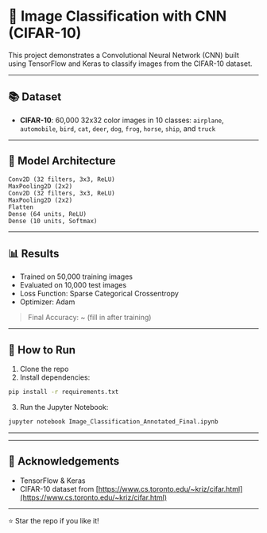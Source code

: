 # 🧠 Image Classification with CNN (CIFAR-10)

This project demonstrates a Convolutional Neural Network (CNN) built using TensorFlow and Keras to classify images from the CIFAR-10 dataset.

---

## 📚 Dataset
- **CIFAR-10**: 60,000 32x32 color images in 10 classes:
  `airplane`, `automobile`, `bird`, `cat`, `deer`, `dog`, `frog`, `horse`, `ship`, and `truck`

---

## 🧠 Model Architecture
```
Conv2D (32 filters, 3x3, ReLU)  
MaxPooling2D (2x2)  
Conv2D (32 filters, 3x3, ReLU)  
MaxPooling2D (2x2)  
Flatten  
Dense (64 units, ReLU)  
Dense (10 units, Softmax)
```

---

## 📊 Results
- Trained on 50,000 training images
- Evaluated on 10,000 test images
- Loss Function: Sparse Categorical Crossentropy
- Optimizer: Adam

> Final Accuracy: ~ (fill in after training)

---

## 🚀 How to Run
1. Clone the repo  
2. Install dependencies:  
```bash
pip install -r requirements.txt
```
3. Run the Jupyter Notebook:
```bash
jupyter notebook Image_Classification_Annotated_Final.ipynb
```

---



---

## 🙌 Acknowledgements
- TensorFlow & Keras
- CIFAR-10 dataset from [https://www.cs.toronto.edu/~kriz/cifar.html](https://www.cs.toronto.edu/~kriz/cifar.html)

---

⭐ Star the repo if you like it!

